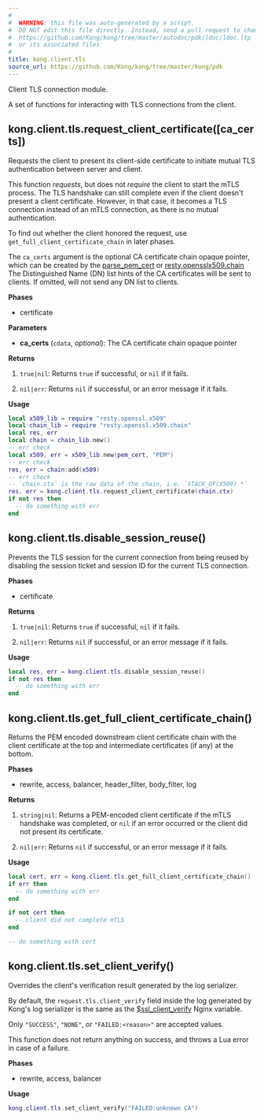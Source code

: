 ```yaml
---
#
#  WARNING: this file was auto-generated by a script.
#  DO NOT edit this file directly. Instead, send a pull request to change
#  https://github.com/Kong/kong/tree/master/autodoc/pdk/ldoc/ldoc.ltp
#  or its associated files
#
title: kong.client.tls
source_url: https://github.com/Kong/kong/tree/master/kong/pdk
---
```


Client TLS connection module.

 A set of functions for interacting with TLS connections from the client.




## kong.client.tls.request_client_certificate([ca_certs])

Requests the client to present its client-side certificate to initiate mutual
 TLS authentication between server and client.

 This function *requests*, but does not *require* the client to start
 the mTLS process. The TLS handshake can still complete even if the client
 doesn't present a client certificate. However, in that case, it becomes a
 TLS connection instead of an mTLS connection, as there is no mutual
 authentication.

 To find out whether the client honored the request, use
 `get_full_client_certificate_chain` in later phases.

 The `ca_certs` argument is the optional CA certificate chain opaque pointer,
 which can be created by the [parse_pem_cert](https://github.com/openresty/lua-resty-core/blob/master/lib/ngx/ssl.md#parse_pem_cert)
 or [resty.opensslx509.chain](https://github.com/fffonion/lua-resty-openssl#restyopensslx509chain)
 The Distinguished Name (DN) list hints of the CA certificates will be sent to clients.
 If omitted, will not send any DN list to clients.


**Phases**

* certificate

**Parameters**

* **ca_certs** (`cdata`, _optional_):  The CA certificate chain opaque pointer

**Returns**

1.  `true|nil`:  Returns `true` if successful, or `nil` if it fails.

1.  `nil|err`:  Returns `nil` if successful, or an error message if it fails.


**Usage**

``` lua
local x509_lib = require "resty.openssl.x509"
local chain_lib = require "resty.openssl.x509.chain"
local res, err
local chain = chain_lib.new()
-- err check
local x509, err = x509_lib.new(pem_cert, "PEM")
-- err check
res, err = chain:add(x509)
-- err check
-- `chain.ctx` is the raw data of the chain, i.e. `STACK_OF(X509) *`
res, err = kong.client.tls.request_client_certificate(chain.ctx)
if not res then
  -- do something with err
end
```



## kong.client.tls.disable_session_reuse()

Prevents the TLS session for the current connection from being reused
 by disabling the session ticket and session ID for the current TLS connection.

**Phases**

* certificate

**Returns**

1.  `true|nil`:  Returns `true` if successful, `nil` if it fails.

1.  `nil|err`:  Returns `nil` if successful, or an error message if it fails.


**Usage**

``` lua
local res, err = kong.client.tls.disable_session_reuse()
if not res then
  -- do something with err
end
```



## kong.client.tls.get_full_client_certificate_chain()

Returns the PEM encoded downstream client certificate chain with the
 client certificate at the top and intermediate certificates
 (if any) at the bottom.

**Phases**

* rewrite, access, balancer, header_filter, body_filter, log

**Returns**

1.  `string|nil`:   Returns a PEM-encoded client certificate if the mTLS
 handshake was completed, or `nil` if an error occurred or the client did
 not present its certificate.

1.  `nil|err`:  Returns `nil` if successful, or an error message if it fails.


**Usage**

``` lua
local cert, err = kong.client.tls.get_full_client_certificate_chain()
if err then
  -- do something with err
end

if not cert then
  -- client did not complete mTLS
end

-- do something with cert
```



## kong.client.tls.set_client_verify()

Overrides the client's verification result generated by the log serializer.

 By default, the `request.tls.client_verify` field inside the log
 generated by Kong's log serializer is the same as the
 [$ssl_client_verify](https://nginx.org/en/docs/http/ngx_http_ssl_module.html#var_ssl_client_verify)
 Nginx variable.

 Only `"SUCCESS"`, `"NONE"`, or `"FAILED:<reason>"` are accepted values.

 This function does not return anything on success, and throws a Lua error
 in case of a failure.


**Phases**

* rewrite, access, balancer

**Usage**

``` lua
kong.client.tls.set_client_verify("FAILED:unknown CA")
```


